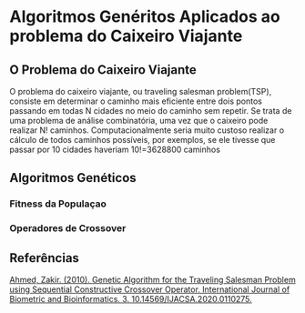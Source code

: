 # Algoritmos Genéritos Aplicados ao problema do Caixeiro Viajante
 
 ## O Problema do Caixeiro Viajante 

 O problema do caixeiro viajante, ou traveling salesman problem(TSP), consiste  em determinar o caminho mais eficiente entre dois pontos passando em todas N cidades no meio do caminho sem repetir. Se trata de uma problema de análise combinatória, uma vez que o caixeiro pode realizar N! caminhos. Computacionalmente seria muito custoso realizar o cálculo de todos caminhos possíveis, por exemplos, se ele tivesse que passar por 10 cidades haveriam 10!=3628800 caminhos

 

 

## Algoritmos Genéticos


### Fitness da Populaçao

### Operadores de Crossover


## Referências

[Ahmed, Zakir. (2010). Genetic Algorithm for the Traveling Salesman Problem using Sequential Constructive Crossover Operator. International Journal of Biometric and Bioinformatics. 3. 10.14569/IJACSA.2020.0110275.](https://www.researchgate.net/publication/41847011_Genetic_Algorithm_for_the_Traveling_Salesman_Problem_using_Sequential_Constructive_Crossover_Operator) 